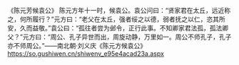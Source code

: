 《陈元芳候袁公》
陈元方年十一时，候袁公。袁公问曰：“贤家君在太丘，远近称之，何所履行？”元方曰：“老父在太丘，强者绥之以德，弱者抚之以仁，恣其所安，久而益敬。”袁公曰：“孤往者尝为邺令，正行此事。不知卿家君法孤，孤法卿父？”元方曰：“周公、孔子异世而出，周旋动静，万里如一。周公不师孔子，孔子亦不师周公。”——南北朝·刘义庆《陈元方候袁公》https://so.gushiwen.cn/shiwenv_e95e4acad23a.aspx